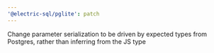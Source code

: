 ```yaml
---
'@electric-sql/pglite': patch
---
```


Change parameter serialization to be driven by expected types from Postgres, rather than inferring from the JS type
